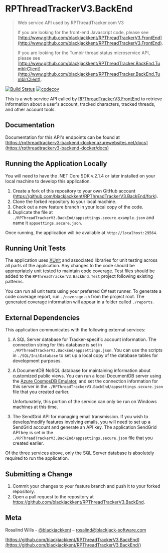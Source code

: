 # RPThreadTrackerV3.BackEnd
> Web service API used by RPThreadTracker.com V3
>
> If you are looking for the front-end Javascript code, please see [http://www.github.com/blackjackkent/RPThreadTrackerV3.FrontEnd](http://www.github.com/blackjackkent/RPThreadTrackerV3.FrontEnd).
>
> If you are looking for the Tumblr thread status microservice API, please see [http://www.github.com/blackjackkent/RPThreadTracker.BackEnd.TumblrClient](http://www.github.com/blackjackkent/RPThreadTracker.BackEnd.TumblrClient).

[![Build Status](https://travis-ci.org/blackjackkent/RPThreadTrackerV3.BackEnd.svg?branch=development)](https://travis-ci.org/blackjackkent/RPThreadTrackerV3.BackEnd)
[![codecov](https://codecov.io/gh/blackjackkent/RPThreadTrackerV3.BackEnd/branch/development/graph/badge.svg)](https://codecov.io/gh/blackjackkent/RPThreadTracker.BackEnd.TumblrClient)


This is a web service API called by [RPThreadTrackerV3.FrontEnd](https://github.com/blackjackkent/RPThreadTrackerV3.FrontEnd) to retrieve information about a user's account, tracked characters, tracked threads, and other account tools.

## Documentation

Documentation for this API's endpoints can be found at [https://rpthreadtrackerv3-backend-docker.azurewebsites.net/docs](https://rpthreadtrackerv3-backend-docker/docs)

## Running the Application Locally

You will need to have the .NET Core SDK v.2.1.4 or later installed on your local machine to develop this application.

1. Create a fork of this repository to your own GitHub account (<https://github.com/blackjackkent/RPThreadTrackerV3.BackEnd/fork>).
2. Clone the forked repository to your local machine.
3. Check out a new feature branch in your local copy of the code.
4. Duplicate the file at `./RPThreadTrackerV3.BackEnd/appsettings.secure.example.json` and name it `appsettings.secure.json`.

Once running, the application will be available at `http://localhost:29564`.

## Running Unit Tests

The application uses [XUnit](https://xunit.github.io/) and associated libraries for unit testing across all parts of the application. Any changes to the code should be appropriately unit tested to maintain code coverage. Test files should be added to the `RPThreadTrackerV3.BackEnd.Test` project following existing patterns.

You can run all unit tests using your preferred C# test runner. To generate a code coverage report, run `./coverage.sh` from the project root. The generated coverage information will appear in a folder called `./reports`.

## External Dependencies

This application communicates with the following external services:

1. A SQL Server database for Tracker-specific account information. The connection string for this database is set in `./RPThreadTrackerV3.BackEnd/appsettings.json`. You can use the scripts in `./SQL/InitDatabase` to set up a local copy of the database tables for development purposes.
2. A DocumentDB NoSQL database for maintaining information about customized public views. You can run a local DocumentDB server using the [Azure CosmosDB Emulator](https://docs.microsoft.com/en-us/azure/cosmos-db/local-emulator), and set the connection information for this server in the `./RPThreadTrackerV3.BackEnd/appsettings.secure.json` file that you created earlier.

	Unfortunately, this portion of the service can only be run on Windows machines at this time.
3. The SendGrid API for managing email transmission. If you wish to develop/modify features involving emails, you will need to set up a SendGrid account and generate an API key. The application SendGrid API key is set in the `./RPThreadTrackerV3.BackEnd/appsettings.secure.json` file that you created earlier.

Of the three services above, only the SQL Server database is absolutely required to run the application.

## Submitting a Change

1. Commit your changes to your feature branch and push it to your forked repository.
2. Open a pull request to the repository at https://github.com/blackjackkent/RPThreadTrackerV3.BackEnd.


## Meta

Rosalind Wills - [@blackjackkent](https://twitter.com/blackjackkent) – rosalind@blackjack-software.com

[https://github.com/blackjackkent/RPThreadTrackerV3.BackEnd](https://github.com/blackjackkent/RPThreadTrackerV3.BackEnd/)

